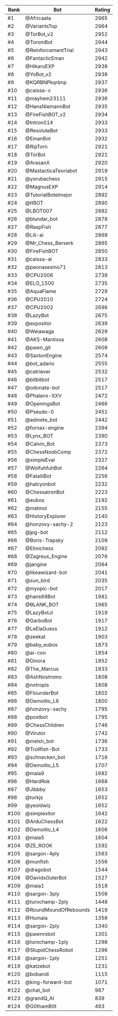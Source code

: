 Rank|Bot|Rating
---|---|---
#1|@Africaata|2965
#2|@VariantsTop|2964
#3|@TorBot_v2|2952
#4|@ToromBot|2944
#5|@ReinforcementTrial|2943
#6|@FantacticEman|2942
#7|@HikaruEXP|2938
#8|@YoBot_v2|2938
#9|@KQRBNPkqrbnp|2937
#10|@caissa-x|2936
#11|@mayhem23111|2936
#12|@HansNiemannBot|2935
#13|@FireFishBOT_v2|2934
#14|@Intron014|2933
#15|@ResoluteBot|2933
#16|@EmanBot|2932
#17|@RipTorn|2921
#18|@TorBot|2921
#19|@ArasanX|2920
#20|@MastacticaTeoriabot|2919
#21|@yorubachess|2915
#22|@MagnusEXP|2914
#23|@TutorialBotelmejor|2892
#24|@ttBOT|2890
#25|@LBOT007|2882
#26|@blundar_bot|2878
#27|@RaspFish|2877
#28|@Lili-ai|2869
#29|@Mr_Chess_Berserk|2865
#30|@FireFishBOT|2850
#31|@caissa-ai|2833
#32|@peonasesino71|2813
#33|@CPU2006|2739
#34|@ELO_1500|2735
#35|@AquaFlame|2729
#36|@CPU2010|2724
#37|@CPU2002|2686
#38|@LazyBot|2675
#39|@expositor|2639
#40|@Weiawaga|2629
#41|@AKS-Mantissa|2608
#42|@pawn_git|2608
#43|@SaxtonEngine|2574
#44|@bot_adario|2555
#45|@catriever|2532
#46|@bitbitbot|2517
#47|@odonata-bot|2517
#48|@Phalanx-XXV|2472
#49|@OpeningsBot|2466
#50|@Pseudo-0|2451
#51|@admete_bot|2442
#52|@fornax-engine|2394
#53|@Lynx_BOT|2390
#54|@Calvin_Bot|2373
#55|@ChessNoobComp|2372
#56|@simpleEval|2327
#57|@WolfuhfuhBot|2264
#58|@FataliiBot|2256
#59|@halcyonbot|2232
#60|@ChessatronBot|2223
#61|@eubos|2192
#62|@matmoi|2155
#63|@HistoryExplorer|2140
#64|@honzovy-sachy-2|2123
#65|@jpg-bot|2112
#66|@Boris-Trapsky|2109
#67|@Elmichess|2092
#68|@Zagreus_Engine|2076
#69|@jangine|2064
#70|@likeawizard-bot|2041
#71|@sun_bird|2035
#72|@myopic-bot|2017
#73|@hans68Bot|1981
#74|@BLANK_BOT|1965
#75|@LazyBotJr|1919
#76|@GarboBot|1917
#77|@LeElaGuess|1912
#78|@zeekat|1903
#79|@baby_eubos|1873
#80|@ai-con|1854
#81|@Dinora|1852
#82|@The_Marcus|1833
#83|@AshNostromo|1808
#84|@notropis|1808
#85|@FlounderBot|1802
#86|@Demolito_L6|1800
#87|@honzovy-sachy|1795
#88|@postbot|1795
#89|@ChessChildren|1746
#90|@Virutor|1742
#91|@melsh_bot|1736
#92|@Trollfish-Bot|1733
#93|@schnecken_bot|1716
#94|@Demolito_L5|1707
#95|@maia9|1682
#96|@HardRok|1668
#97|@Jibbby|1653
#98|@turkjs|1652
#99|@yeoldwiz|1652
#100|@simplexitor|1642
#101|@ArduChessBot|1622
#102|@Demolito_L4|1606
#103|@maia5|1604
#104|@ZE_ROOK|1592
#105|@sargon-4ply|1563
#106|@munfish|1556
#107|@dragobot|1544
#108|@DavidsGuterBot|1527
#109|@maia1|1518
#110|@sargon-3ply|1508
#111|@turochamp-2ply|1448
#112|@RoundMoundOfRebounds|1419
#113|@Humaia|1358
#114|@sargon-2ply|1340
#115|@pawnrobot|1301
#116|@turochamp-1ply|1298
#117|@StupidChessRobot|1296
#118|@sargon-1ply|1251
#119|@katzebot|1231
#120|@bobandi|1115
#121|@king-forward-bot|1071
#122|@chat_bot|987
#123|@grandQ_AI|839
#124|@G0thamB0t|493
